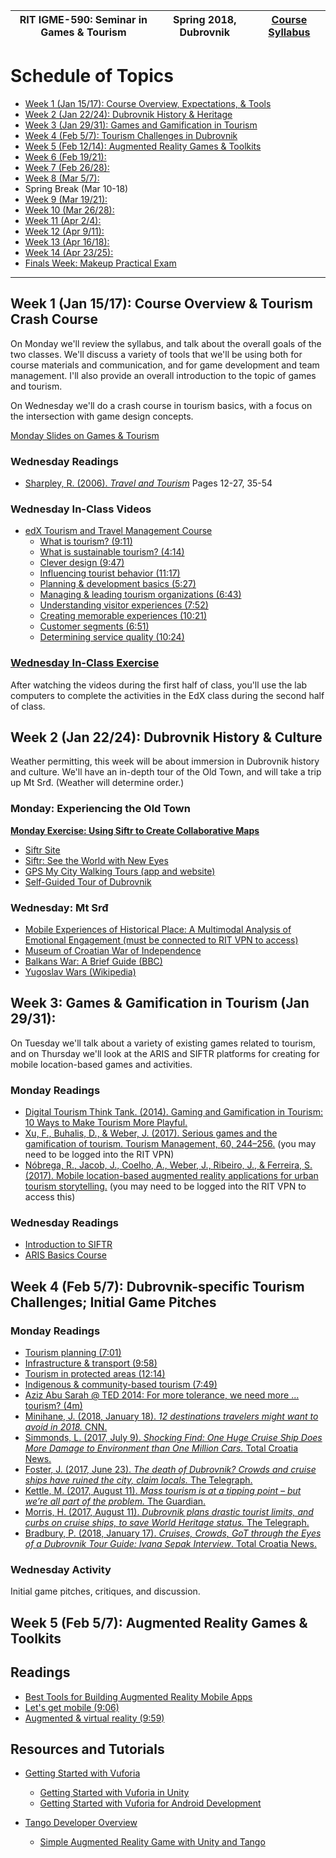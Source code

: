 |  RIT IGME-590: Seminar in Games & Tourism | Spring 2018, Dubrovnik | [Course Syllabus](README.md) |
|----|----|----|

# Schedule of Topics
- [Week 1 (Jan 15/17): Course Overview, Expectations, & Tools](#week1)
- [Week 2 (Jan 22/24): Dubrovnik History & Heritage](#week2)
- [Week 3 (Jan 29/31): Games and Gamification in Tourism](#week3)
- [Week 4 (Feb 5/7): Tourism Challenges in Dubrovnik](#week4)
- [Week 5 (Feb 12/14): Augmented Reality Games & Toolkits](#week5)
- [Week 6 (Feb 19/21): ](#week6)
- [Week 7 (Feb 26/28): ](#week7)
- [Week 8 (Mar 5/7): ](#week8)
- Spring Break (Mar 10-18)
- [Week 9 (Mar 19/21): ](#week9)
- [Week 10 (Mar 26/28): ](#week10)
- [Week 11 (Apr 2/4): ](#week11)
- [Week 12 (Apr 9/11): ](#week12)
- [Week 13 (Apr 16/18): ](#week13)
- [Week 14 (Apr 23/25): ](#week14)
- [Finals Week: Makeup Practical Exam](#finals)

<hr>

## <a name="week1">Week 1</a> (Jan 15/17): Course Overview & Tourism Crash Course

On Monday we'll review the syllabus, and talk about the overall goals of the two classes. We'll discuss a variety of tools that we'll be using both for course materials and communication, and for game development and team management. I'll also provide an overall introduction to the topic of games and tourism. 

On Wednesday we'll do a crash course in tourism basics, with a focus on the intersection with game design concepts. 

[Monday Slides on Games & Tourism](week1intro.pdf)

### Wednesday Readings

* [Sharpley, R. (2006). *Travel and Tourism*](https://mycourses.rit.edu/d2l/le/content/676759/viewContent/4924755/View) Pages 12-27, 35-54

### Wednesday In-Class Videos
* [edX Tourism and Travel Management Course](https://www.edx.org/course/tourism-travel-management-uqx-tourismx)
    * [What is tourism? (9:11)](https://www.youtube.com/watch?v=AWshDVRCMQk)
    * [What is sustainable tourism? (4:14)](https://www.youtube.com/watch?v=ZhlW8YWwmw8)
    * [Clever design (9:47)](https://www.youtube.com/watch?v=TCpDO1jTC9o)
    * [Influencing tourist behavior (11:17)](https://www.youtube.com/watch?v=ArHZ9E4hr_o)
    * [Planning & development basics (5:27)](https://www.youtube.com/watch?v=59TY1CQDCIk)
    * [Managing & leading tourism organizations (6:43)](https://www.youtube.com/watch?v=aA_nwS-vd0k)
    * [Understanding visitor experiences (7:52)](https://www.youtube.com/watch?v=MwRwtMxHV6Q)
    * [Creating memorable experiences (10:21)](https://www.youtube.com/watch?v=E-MHoOVhSqg)
    * [Customer segments (6:51)](https://www.youtube.com/watch?v=QlfKUfv1vyM)
    * [Determining service quality (10:24)](https://www.youtube.com/watch?v=gNe6tSYdBGY)

### [Wednesday In-Class Exercise](w1b-exercise.md)
After watching the videos during the first half of class, you'll use the lab computers to complete the activities in the EdX class during the second half of class. 

## <a name="week2">Week 2</a> (Jan 22/24): Dubrovnik History & Culture

Weather permitting, this week will be about immersion in Dubrovnik history and culture. We'll have an in-depth tour of the Old Town, and will take a trip up Mt Srđ. (Weather will determine order.)
### Monday: Experiencing the Old Town 

**[Monday Exercise: Using Siftr to Create Collaborative Maps](w2a-exercise.md)**

* [Siftr Site](http://siftr.org/)
* [Siftr: See the World with New Eyes](https://medium.com/@fielddaylab/siftr-see-the-world-with-new-eyes-621fa96a6d0d)
* [GPS My City Walking Tours (app and website)](https://www.gpsmycity.com/gps-tour-guides/dubrovnik-2534.html)
* [Self-Guided Tour of Dubrovnik](https://europeupclose.com/article/dubrovniks-sights-budget-traveler-self-guided-tour/)

### Wednesday: Mt Srđ
* [Mobile Experiences of Historical Place: A Multimodal Analysis of Emotional Engagement (must be connected to RIT VPN to access)](http://www.tandfonline.com/doi/abs/10.1080/10508406.2015.1115761)
* [Museum of Croatian War of Independence](http://www.tzdubrovnik.hr/lang/en/get/muzeji/5681/museum_of_croatian_war_of_independence.html)
* [Balkans War: A Brief Guide (BBC)](http://www.bbc.com/news/world-europe-17632399)
* [Yugoslav Wars (Wikipedia)](https://en.wikipedia.org/wiki/Yugoslav_Wars)


## <a name="week3">Week 3:</a> Games & Gamification in Tourism (Jan 29/31): 

On Tuesday we'll talk about a variety of existing games related to tourism, and on Thursday we'll look at the ARIS and SIFTR platforms for creating for mobile location-based games and activities.  

### Monday Readings

* [Digital Tourism Think Tank. (2014). Gaming and Gamification in Tourism: 10 Ways to Make Tourism More Playful.](https://mycourses.rit.edu/d2l/le/content/676759/viewContent/4925523/View)
* [Xu, F., Buhalis, D., & Weber, J. (2017). Serious games and the gamification of tourism. Tourism Management, 60, 244–256.](https://www.sciencedirect.com/science/article/pii/S0261517716302369) (you may need to be logged into the RIT VPN)
* [Nóbrega, R., Jacob, J., Coelho, A., Weber, J., Ribeiro, J., & Ferreira, S. (2017). Mobile location-based augmented reality applications for urban tourism storytelling.](https://doi.org/10.1109/EPCGI.2017.8124314) (you may need to be logged into the RIT VPN to access this)

### Wednesday Readings
* [Introduction to SIFTR](https://fielddaylab.org/courses/siftr)
* [ARIS Basics Course](https://fielddaylab.wisc.edu/courses/aris)


## <a name="week4">Week 4</a> (Feb 5/7): Dubrovnik-specific Tourism Challenges; Initial Game Pitches

### Monday Readings
* [Tourism planning (7:01)](https://www.youtube.com/watch?v=bqW_H7Liawo)
* [Infrastructure & transport (9:58)](https://www.youtube.com/watch?v=4e6ZlMnQvBQ)
* [Tourism in protected areas (12:14)](https://www.youtube.com/watch?v=xR1AUohLLu0)
* [Indigenous & community-based tourism (7:49)](https://www.youtube.com/watch?v=-nB3l9OqueU)
* [Aziz Abu Sarah @ TED 2014: For more tolerance, we need more ... tourism? (4m)](https://www.ted.com/talks/aziz_abu_sarah_for_more_tolerance_we_need_more_tourism#t-19062)
* [Minihane, J. (2018, January 18). *12 destinations travelers might want to avoid in 2018.* CNN.](https://edition.cnn.com/travel/article/places-to-avoid-2018/index.html)
* [Simmonds, L. (2017, July 9). *Shocking Find: One Huge Cruise Ship Does More Damage to Environment than One Million Cars.* Total Croatia News.](https://www.total-croatia-news.com/news/20304-shocking-find-one-huge-cruise-ship-damages-environment-more-than-one-million-cars)
* [Foster, J. (2017, June 23). *The death of Dubrovnik? Crowds and cruise ships have ruined the city, claim locals.* The Telegraph.](http://www.telegraph.co.uk/travel/destinations/europe/croatia/dubrovnik/articles/dubrovnik-faces-overcrowding-cruise-ship-visitors-/)
* [Kettle, M. (2017, August 11). *Mass tourism is at a tipping point – but we’re all part of the problem.* The Guardian.](http://www.theguardian.com/commentisfree/2017/aug/11/tourism-tipping-point-travel-less-damage-destruction)
* [Morris, H. (2017, August 11). *Dubrovnik plans drastic tourist limits, and curbs on cruise ships, to save World Heritage status.* The Telegraph.](http://www.telegraph.co.uk/travel/destinations/europe/croatia/dubrovnik/articles/dubrovnik-tourist-limits-unesco-frankovic/)
* [Bradbury, P. (2018, January 17). *Cruises, Crowds, GoT through the Eyes of a Dubrovnik Tour Guide: Ivana Sepak Interview*. Total Croatia News.](https://www.total-croatia-news.com/travel/24527-cruises-crowds-got-through-the-eyes-of-a-dubrovnik-tour-guide-ivana-sepak-interview)

### Wednesday Activity
Initial game pitches, critiques, and discussion.


## <a name="week5">Week 5</a> (Feb 5/7): Augmented Reality Games & Toolkits

## Readings
* [Best Tools for Building Augmented Reality Mobile Apps](https://rubygarage.org/blog/best-tools-for-building-augmented-reality-mobile-apps)
* [Let's get mobile (9:06)](https://www.youtube.com/watch?v=ckCGlAVyWHc)
* [Augmented & virtual reality (9:59)](https://www.youtube.com/watch?v=wG7kB1CA4Vw)

## Resources and Tutorials
* [Getting Started with Vuforia](https://library.vuforia.com/getting-started.html)
  * [Getting Started with Vuforia in Unity](https://library.vuforia.com/content/vuforia-library/en/articles/Training/getting-started-with-vuforia-in-unity-2017-2-beta.html)
  * [Getting Started with Vuforia for Android Development](https://library.vuforia.com/articles/Solution/Getting-Started-with-Vuforia-for-Android-Development.html)

* [Tango Developer Overview](https://developers.google.com/tango/developer-overview)
    * [Simple Augmented Reality Game with Unity and Tango](https://developers.google.com/tango/apis/unity/unity-simple-ar)


